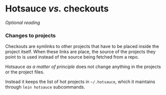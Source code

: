 # Hotsauce *vs.* checkouts

*Optional reading*

### Changes to projects
Checkouts are symlinks to other projects that have to be placed 
inside the project itself. When these links are place, the source 
of the projects they point to is used instead of the source being 
fetched from a repo.

Hotsauce *as a matter of principle* does not change anything in the projects or the project files.

Instead it keeps the list of hot projects in ``~/.hotsauce``, which it
maintains through ``lein hotsauce`` subcommands.

